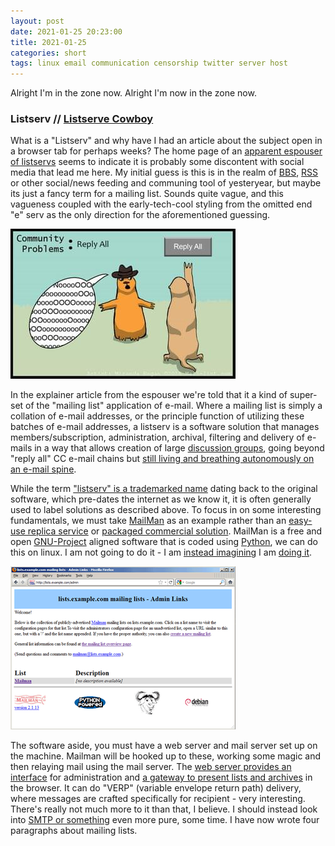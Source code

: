 ```yaml
---
layout: post
date: 2021-01-25 20:23:00
title: 2021-01-25
categories: short
tags: linux email communication censorship twitter server host
---
```


Alright I'm in the zone now. Alright I'm now in the zone now.

### Listserv // [Listserve Cowboy](https://blog.mail-list.com/what-is-a-listserv/)

What is a "Listserv" and why have I had an article about the subject open in a browser tab for perhaps weeks? The home page of an [apparent espouser of listservs](https://blog.mail-list.com/) seems to indicate it is probably some discontent with social media that lead me here. My initial guess is this is in the realm of [BBS](https://whatis.techtarget.com/definition/bulletin-board-system-BBS), [RSS](https://rss.com/blog/how-do-rss-feeds-work/) or other social/news feeding and communing tool of yesteryear, but maybe its just a fancy term for a mailing list. Sounds quite vague, and this vagueness coupled with the early-tech-cool styling from the omitted end "e" serv as the only direction for the aforementioned guessing.

![Mailing List Cartoon](/assets/img/replyall.jpg)

In the explainer article from the espouser we're told that it a kind of super-set of the "mailing list" application of e-mail. Where a mailing list is simply a collation of e-mail addresses, or the principle function of utilizing these batches of e-mail addresses, a listserv is a software solution that manages members/subscription, administration, archival, filtering and delivery of e-mails in a way that allows creation of large [discussion groups](https://en.wikipedia.org/wiki/Electronic_mailing_list#Discussion_list), going beyond "reply all" CC e-mail chains but [still living and breathing autonomously on an e-mail spine](https://www.lsoft.com/manuals/16.0/htmlhelp/list%20subscribers/AboutMailingLists.html). 

While the term ["listserv" is a trademarked name](https://wiki.list.org/DOC/Mailman%20is%20not%20Listserv) dating back to the original software, which pre-dates the internet as we know it, it is often generally used to label solutions as described above. To focus in on some interesting fundamentals, we must take [MailMan](http://www.gnu.org/software/mailman/index.html) as an example rather than an [easy-use replica service](https://gaggle.email/) or [packaged commercial solution](http://www.lsoft.com/). MailMan is a free and open [GNU-Project](http://www.gnu.org/) aligned software that is coded using [Python](https://www.python.org/), we can do this on linux. I am not going to do it - I am [instead imagining](https://www.gnu.org/software/mailman/mailman-install/node4.html) I am [doing it](https://www.gnu.org/software/mailman/mailman-install/node9.html).

![MailMan Interface](/assets/img/mailman.png)

The software aside, you must have a web server and mail server set up on the machine. Mailman will be hooked up to these, working some magic and then relaying mail using the mail server. The [web server provides an interface](https://lists.gnu.org/) for administration and [a gateway to present lists and archives](https://lists.gnu.org/mailman/listinfo/) in the browser. It can do "VERP" (variable envelope return path) delivery, where messages are crafted specifically for recipient - very interesting. There's really not much more to it than that, I believe. I should instead look into [SMTP or something](https://whatismyipaddress.com/smtp) even more pure, some time. I have now wrote four paragraphs about mailing lists.